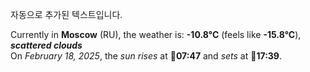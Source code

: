 
자동으로 추가된 텍스트입니다.

<!--START_SECTION:weather:moscow-->
Currently in **Moscow** (RU), the weather is: **-10.8°C** (feels like **-15.8°C**), ***scattered clouds***<br/>
On *February 18, 2025*, the *sun rises* at 🌅**07:47** and *sets* at 🌇**17:39**.
<!--END_SECTION:weather-->
